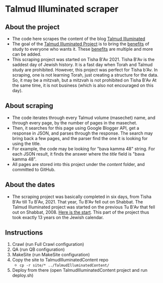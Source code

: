 # Talmud Illuminated scraper

## About the project

* The code here scrapes the content of the blog [Talmud Illuminated](http://mkerzner.blogspot.com/)
* The goal of the [Talmud Illuminated Project](https://talmudilluminated.com/) is to bring the [benefits](doc/benefits.md) of
study to everyone who wants it. These [benefits](doc/benefits.md) are multiple and more can be added.
* This scraping project was started on Tisha B'Av 2021. Tisha B'Av is the saddest day of Jewish history. 
  It is a fast day when Torah and Talmud study are prohibited. However, this project was perfect for Tisha b'Av.
In scraping, one is not learning Torah, just creating a structure for the data. So, it may be a mitzvah, but a mitzvah is not prohibited on Tisha B'Av
At the same time, it is not business (which is also not encouraged on this day).
  
## About scraping

* The code iterates through every Talmud volume (masechet) name, and through every page, by the number of pages in the masechet.
* Then, it searches for this page using Google Blogger API, get a response in JSON, and parses through the response.
The search may bring back a few pages, and the parser find the one it is looking for using the title.
* For example, the code may be looking for "bava kamma 48" string. For each JSON result, 
it finds the answer where the _title_ field is "bava kamma 48".
* All pages are stored into this project under the _content_ folder, and committed to GitHub.  

## About the dates

* The scraping project was basically completed in six days, from Tisha B'Av till Tu B'Av, 2021. That year, Tu B'Av
fell out on Shabbat. The Talmud Illuminated project was started on the previous Tu B'Av that fell out on Shabbat, 2008.
[Here is the start](http://mkerzner.blogspot.com/2008/08/purpose-of-daf-in-100-words.html).
This part of the project thus took exactly 13 years on the Jewish calendar.
  
## Instructions

1. Crawl (run Full Crawl configuration)
2. QA (run QB configuration)
3. MakeSite (run MakeSite configuration)
4. Copy the site to TalmudIlluminatedContent repo
   * `cp -r site/* ../TalmudIlluminatedContent/`
5. Deploy from there (open TalmudIlluminatedContent project and run deploy.sh)